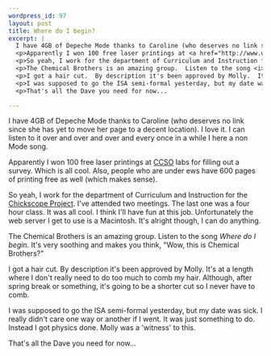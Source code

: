 ```yaml
--- 
wordpress_id: 97
layout: post
title: Where do I begin?
excerpt: |
  I have 4GB of Depeche Mode thanks to Caroline (who deserves no link since she has yet to move her page to a decent location).  I love it.  I can listen to it over and over and over and every once in a while I here a non Mode song.
  <p>Apparently I won 100 free laser printings at <a href="http://www.uiuc.edu/ccso/">CCSO</a> labs for filling out a survey.  Which is all cool.  Also, people who are under ews have 600 pages of printing free as well (which makes sense).
  <p>So yeah, I work for the department of Curriculum and Instruction for the <a href="http://chickscope.beckman.uiuc.edu/">Chickscope Project</a>.  I've attended two meetings.  The last one was a four hour class.  It was all cool.  I think I'll have fun at this job.  Unfortunately the web server I get to use is a Macintosh.  It's alright though, I can do anything.
  <p>The Chemical Brothers is an amazing group.  Listen to the song <i>Where do I begin</i>.  It's very soothing and makes you think, "Wow, this is Chemical Brothers?" 
  <p>I got a hair cut.  By description it's been approved by Molly.  It's at a length where I don't really need to do too much to comb my hair.  Although, after spring break or something, it's going to be a shorter cut so I never have to comb.
  <p>I was supposed to go the ISA semi-formal yesterday, but my date was sick.  I really didn't care one way or another if I went.  It was just something to do.  Instead I got physics done.  Molly was a 'witness' to this.
  <p>That's all the Dave you need for now...

---
```

I have 4GB of Depeche Mode thanks to Caroline (who deserves no link since she has yet to move her page to a decent location).  I love it.  I can listen to it over and over and over and every once in a while I here a non Mode song.
<p>Apparently I won 100 free laser printings at <a href="http://www.uiuc.edu/ccso/">CCSO</a> labs for filling out a survey.  Which is all cool.  Also, people who are under ews have 600 pages of printing free as well (which makes sense).
<p>So yeah, I work for the department of Curriculum and Instruction for the <a href="http://chickscope.beckman.uiuc.edu/">Chickscope Project</a>.  I've attended two meetings.  The last one was a four hour class.  It was all cool.  I think I'll have fun at this job.  Unfortunately the web server I get to use is a Macintosh.  It's alright though, I can do anything.
<p>The Chemical Brothers is an amazing group.  Listen to the song <i>Where do I begin</i>.  It's very soothing and makes you think, "Wow, this is Chemical Brothers?" 
<p>I got a hair cut.  By description it's been approved by Molly.  It's at a length where I don't really need to do too much to comb my hair.  Although, after spring break or something, it's going to be a shorter cut so I never have to comb.
<p>I was supposed to go the ISA semi-formal yesterday, but my date was sick.  I really didn't care one way or another if I went.  It was just something to do.  Instead I got physics done.  Molly was a 'witness' to this.
<p>That's all the Dave you need for now...
